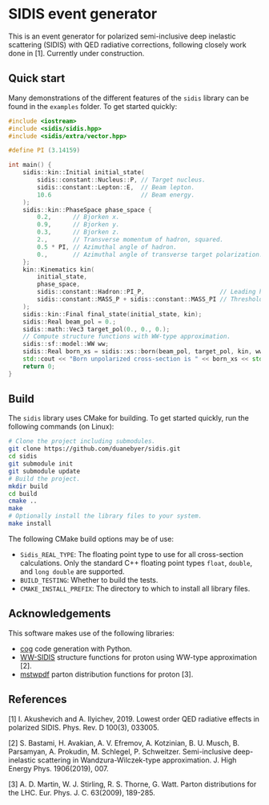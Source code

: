 # SIDIS event generator

This is an event generator for polarized semi-inclusive deep inelastic
scattering (SIDIS) with QED radiative corrections, following closely work done
in [1]. Currently under construction.

## Quick start

Many demonstrations of the different features of the `sidis` library can be
found in the `examples` folder. To get started quickly:

```cpp
#include <iostream>
#include <sidis/sidis.hpp>
#include <sidis/extra/vector.hpp>

#define PI (3.14159)

int main() {
	sidis::kin::Initial initial_state(
		sidis::constant::Nucleus::P, // Target nucleus.
		sidis::constant::Lepton::E,  // Beam lepton.
		10.6                         // Beam energy.
	);
	sidis::kin::PhaseSpace phase_space {
		0.2,      // Bjorken x.
		0.9,      // Bjorken y.
		0.3,      // Bjorken z.
		2.,       // Transverse momentum of hadron, squared.
		0.5 * PI, // Azimuthal angle of hadron.
		0.,       // Azimuthal angle of transverse target polarization.
	};
	kin::Kinematics kin(
		initial_state,
		phase_space,
		sidis::constant::Hadron::PI_P,                     // Leading hadron.
		sidis::constant::MASS_P + sidis::constant::MASS_PI // Threshold mass.
	);
	sidis::kin::Final final_state(initial_state, kin);
	sidis::Real beam_pol = 0.;
	sidis::math::Vec3 target_pol(0., 0., 0.);
	// Compute structure functions with WW-type approximation.
	sidis::sf::model::WW ww;
	sidis::Real born_xs = sidis::xs::born(beam_pol, target_pol, kin, ww);
	std::cout << "Born unpolarized cross-section is " << born_xs << std::endl;
	return 0;
}
```

## Build

The `sidis` library uses CMake for building. To get started quickly, run the
following commands (on Linux):

```bash
# Clone the project including submodules.
git clone https://github.com/duanebyer/sidis.git
cd sidis
git submodule init
git submodule update
# Build the project.
mkdir build
cd build
cmake ..
make
# Optionally install the library files to your system.
make install
```

The following CMake build options may be of use:
* `Sidis_REAL_TYPE`: The floating point type to use for all cross-section
  calculations. Only the standard C++ floating point types `float`, `double`,
  and `long double` are supported.
* `BUILD_TESTING`: Whether to build the tests.
* `CMAKE_INSTALL_PREFIX`: The directory to which to install all library files.

## Acknowledgements

This software makes use of the following libraries:
* [cog](https://nedbatchelder.com/code/cog/) code generation with Python.
* [WW-SIDIS](https://github.com/prokudin/WW-SIDIS) structure functions for
  proton using WW-type approximation [2].
* [mstwpdf](https://mstwpdf.hepforge.org/) parton distribution functions for
  proton [3].

## References

[1] I. Akushevich and A. Ilyichev, 2019. Lowest order QED radiative effects in
    polarized SIDIS. Phys. Rev. D 100(3), 033005.

[2] S. Bastami, H. Avakian, A. V. Efremov, A. Kotzinian, B. U. Musch, B.
    Parsamyan, A. Prokudin, M. Schlegel, P. Schweitzer. Semi-inclusive deep-
	inelastic scattering in Wandzura-Wilczek-type approximation. J. High Energy
	Phys. 1906(2019), 007.

[3] A. D. Martin, W. J. Stirling, R. S. Thorne, G. Watt. Parton distributions
    for the LHC. Eur. Phys. J. C. 63(2009), 189-285.

